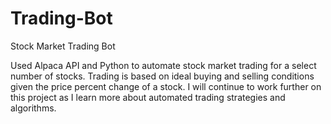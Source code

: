 # Trading-Bot
Stock Market Trading Bot

Used Alpaca API and Python to automate stock market trading for a select number of stocks. Trading is based on ideal buying and selling conditions given the price percent change of a stock. I will continue to work further on this project as I learn more about automated trading strategies and algorithms. 
